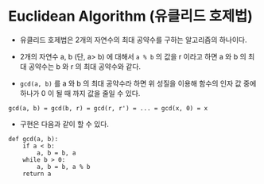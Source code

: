 # Euclidean Algorithm (유클리드 호제법)

* 유클리드 호제법은 2개의 자연수의 최대 공약수를 구하는 알고리즘의 하나이다.

* 2개의 자연수 a, b (단, a> b) 에 대해서 `a % b` 의 값을 r 이라고 하면 a 와 b 의 최대 공약수는 b 와 r 의 최대 공약수와 같다.

* `gcd(a, b)` 를 a 와 b 의 최대 공약수라 하면 위 성질을 이용해 함수의 인자 값 중에 하나가 0 이 될 때 까지 값을 줄일 수 있다.
```
gcd(a, b) = gcd(b, r) = gcd(r, r') = ... = gcd(x, 0) = x
```

* 구현은 다음과 같이 할 수 있다.
```python3
def gcd(a, b):
    if a < b:
        a, b = b, a
    while b > 0:
        a, b = b, a % b
    return a
```
